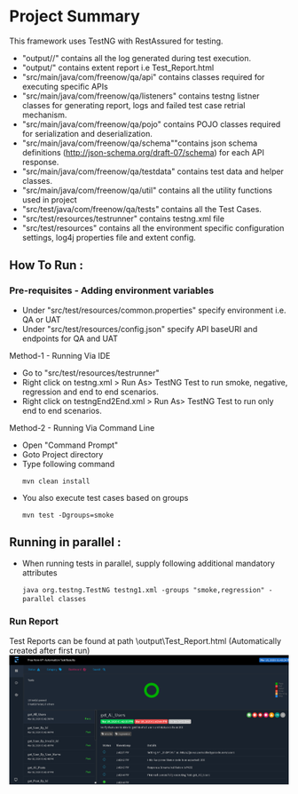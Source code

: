 # Project Summary

This framework uses TestNG with RestAssured for testing.

* "output/<env>/" contains all the log generated during test execution.
* "output/" contains extent report i.e Test_Report.html
* "src/main/java/com/freenow/qa/api" contains classes required for executing specific APIs
* "src/main/java/com/freenow/qa/listeners" contains testng listner classes for generating report, logs and failed test case retrial mechanism.
* "src/main/java/com/freenow/qa/pojo" contains POJO classes required for serialization and deserialization.
* "src/main/java/com/freenow/qa/schema""contains json schema definitions (http://json-schema.org/draft-07/schema) for each API response.
* "src/main/java/com/freenow/qa/testdata" contains test data and helper classes.
* "src/main/java/com/freenow/qa/util" contains all the utility functions used in project
* "src/test/java/com/freenow/qa/tests" contains all the Test Cases.
* "src/test/resources/testrunner" contains testng.xml file
* "src/test/resources" contains all the environment specific configuration settings, log4j properties file and extent config.

## How To Run :
### Pre-requisites - Adding environment variables

* Under "src/test/resources/common.properties" specify environment i.e. QA or UAT
* Under "src/test/resources/config.json" specify API baseURI and endpoints for QA and UAT

Method-1 - Running Via IDE
* Go to "src/test/resources/testrunner"
* Right click on testng.xml > Run As> TestNG Test to run smoke, negative, regression and end to end scenarios.
* Right click on testngEnd2End.xml > Run As> TestNG Test to run only end to end scenarios.

Method-2 - Running Via Command Line
* Open "Command Prompt"
* Goto Project directory
* Type following command
  ```
  mvn clean install
  ```
* You also execute test cases based on groups
	```
	mvn test -Dgroups=smoke
	```

## 	Running in parallel :
* When running tests in parallel, supply following additional mandatory attributes
	```
	java org.testng.TestNG testng1.xml -groups "smoke,regression" -parallel classes
	```

###	Run Report
Test Reports can be found at path \output\Test_Report.html (Automatically created after first run)
![Image description](https://github.com/garry2361323/qaAPIassesment_v1/blob/master/src/test/resources/assets/Screenshot_TestReport.PNG)
